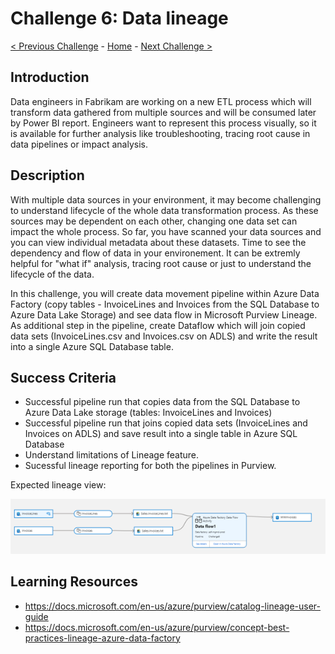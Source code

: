 # Challenge 6: Data lineage

[< Previous Challenge](./Challenge5.md) - [Home](../README.md) - [Next Challenge >](./Challenge7.md)

## Introduction
Data engineers in Fabrikam are working on a new ETL process which will transform data gathered from multiple sources and will be consumed later by Power BI report. Engineers want to represent this process visually, so it is available for further analysis like troubleshooting, tracing root cause in data pipelines or impact analysis.

## Description
With multiple data sources in your environment, it may become challenging to understand lifecycle of the whole data transformation process. As these sources may be dependent on each other, changing one data set can impact the whole process. So far, you have scanned your data sources and you can view individual metadata about these datasets. Time to see the dependency and flow of data in your environement. It can be extremly helpful for "what if" analysis, tracing root cause or just to understand the lifecycle of the data. 

In this challenge, you will create data movement pipeline within Azure Data Factory (copy tables - InvoiceLines and Invoices from the SQL Database to Azure Data Lake Storage) and see data flow in Microsoft Purview Lineage. As additional step in the pipeline, create Dataflow which will join copied data sets (InvoiceLines.csv and Invoices.csv on ADLS) and write the result into a single Azure SQL Database table.

## Success Criteria
- Successful pipeline run that copies data from the SQL Database to Azure Data Lake storage (tables: InvoiceLines and Invoices)
- Successful pipeline run that joins copied data sets (InvoiceLines and Invoices on ADLS) and save result into a single table in Azure SQL Database
- Understand limitations of Lineage feature.
- Sucessful lineage reporting for both the pipelines in Purview.

Expected lineage view: 

![screenshot](./screenshotChallenge6.png)

## Learning Resources
- https://docs.microsoft.com/en-us/azure/purview/catalog-lineage-user-guide
- https://docs.microsoft.com/en-us/azure/purview/concept-best-practices-lineage-azure-data-factory
